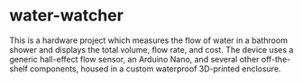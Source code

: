 # water-watcher
This is a hardware project which measures the flow of water in a bathroom shower and displays the total volume, flow rate, and cost. The device uses a generic hall-effect flow sensor, an Arduino Nano, and several other off-the-shelf components, housed in a custom waterproof 3D-printed enclosure.
